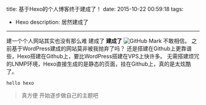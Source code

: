 title: 基于Hexo的个人博客终于建成了！
date: 2015-10-22 00:59:18
tags:
- Hexo
description: 居然建成了
---
建一个个人网站其实也没有那么难
建成了
**建成了**
![GitHub Mark](https://avatars3.githubusercontent.com/u/13565033?v=3&s=460 "GitHub photo")
不敢相信。
之前基于WordPress建成的网站莫非被我抛弃了吗？
还是搭建在Github上更靠谱些，Hexo搭建在Github上，要比WordPress搭建在VPS上快许多。
无需搭建烦冗的LNMP环境，Hexo直接生成的是静态的页面，挂在Github上，真的是太炫酷了。
```
hello hexo
```
>真方便
开始逐步做自己的主题吧